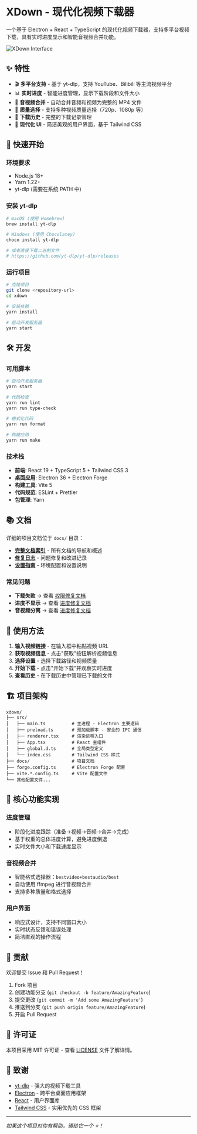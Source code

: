 # XDown - 现代化视频下载器

一个基于 Electron + React + TypeScript 的现代化视频下载器，支持多平台视频下载，具有实时进度显示和智能音视频合并功能。

![XDown Interface](https://via.placeholder.com/800x500/3B82F6/ffffff?text=XDown+Interface)

## ✨ 特性

- 🎬 **多平台支持** - 基于 yt-dlp，支持 YouTube、Bilibili 等主流视频平台
- 📊 **实时进度** - 智能进度管理，显示下载阶段和文件大小
- 🎵 **音视频合并** - 自动合并音频和视频为完整的 MP4 文件
- 🎯 **质量选择** - 支持多种视频质量选择（720p、1080p 等）
- 📝 **下载历史** - 完整的下载记录管理
- 🎨 **现代化 UI** - 简洁美观的用户界面，基于 Tailwind CSS

## 🚀 快速开始

### 环境要求

- Node.js 18+
- Yarn 1.22+
- yt-dlp (需要在系统 PATH 中)

### 安装 yt-dlp

```bash
# macOS (使用 Homebrew)
brew install yt-dlp

# Windows (使用 Chocolatey)
choco install yt-dlp

# 或者直接下载二进制文件
# https://github.com/yt-dlp/yt-dlp/releases
```

### 运行项目

```bash
# 克隆项目
git clone <repository-url>
cd xdown

# 安装依赖
yarn install

# 启动开发服务器
yarn start
```

## 🛠️ 开发

### 可用脚本

```bash
# 启动开发服务器
yarn start

# 代码检查
yarn run lint
yarn run type-check

# 格式化代码
yarn run format

# 构建应用
yarn run make
```

### 技术栈

- **前端**: React 19 + TypeScript 5 + Tailwind CSS 3
- **桌面应用**: Electron 36 + Electron Forge
- **构建工具**: Vite 5
- **代码规范**: ESLint + Prettier
- **包管理**: Yarn

## 📚 文档

详细的项目文档位于 `docs/` 目录：

- **[完整文档索引](./docs/README.md)** - 所有文档的导航和概述
- **[修复日志](./docs/fixes/)** - 问题修复和改进记录
- **[设置指南](./docs/setup/)** - 环境配置和设置说明

### 常见问题

- **下载失败** → 查看 [权限修复文档](./docs/fixes/01-permission-fix.md)
- **进度不显示** → 查看 [进度修复文档](./docs/fixes/03-progress-fix.md)
- **音视频分离** → 查看 [进度修复文档](./docs/fixes/03-progress-fix.md)

## 🎯 使用方法

1. **输入视频链接** - 在输入框中粘贴视频 URL
2. **获取视频信息** - 点击"获取"按钮解析视频信息
3. **选择设置** - 选择下载路径和视频质量
4. **开始下载** - 点击"开始下载"并观察实时进度
5. **查看历史** - 在下载历史中管理已下载的文件

## 🏗️ 项目架构

```
xdown/
├── src/
│   ├── main.ts          # 主进程 - Electron 主要逻辑
│   ├── preload.ts       # 预加载脚本 - 安全的 IPC 通信
│   ├── renderer.tsx     # 渲染进程入口
│   ├── App.tsx          # React 主组件
│   ├── global.d.ts      # 全局类型定义
│   └── index.css        # Tailwind CSS 样式
├── docs/                # 项目文档
├── forge.config.ts      # Electron Forge 配置
├── vite.*.config.ts     # Vite 配置文件
└── 其他配置文件...
```

## 🔧 核心功能实现

### 进度管理

- 阶段化进度跟踪（准备→视频→音频→合并→完成）
- 基于权重的总体进度计算，避免进度倒退
- 实时文件大小和下载速度显示

### 音视频合并

- 智能格式选择器：`bestvideo+bestaudio/best`
- 自动使用 ffmpeg 进行音视频合并
- 支持多种质量和格式选择

### 用户界面

- 响应式设计，支持不同窗口大小
- 实时状态反馈和错误处理
- 简洁直观的操作流程

## 🤝 贡献

欢迎提交 Issue 和 Pull Request！

1. Fork 项目
2. 创建功能分支 (`git checkout -b feature/AmazingFeature`)
3. 提交更改 (`git commit -m 'Add some AmazingFeature'`)
4. 推送到分支 (`git push origin feature/AmazingFeature`)
5. 开启 Pull Request

## 📄 许可证

本项目采用 MIT 许可证 - 查看 [LICENSE](LICENSE) 文件了解详情。

## 🙏 致谢

- [yt-dlp](https://github.com/yt-dlp/yt-dlp) - 强大的视频下载工具
- [Electron](https://electronjs.org/) - 跨平台桌面应用框架
- [React](https://reactjs.org/) - 用户界面库
- [Tailwind CSS](https://tailwindcss.com/) - 实用优先的 CSS 框架

---

_如果这个项目对你有帮助，请给它一个 ⭐️！_
